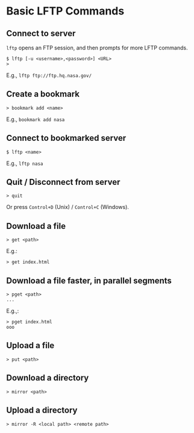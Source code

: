 # Basic LFTP Commands

## Connect to server

`lftp` opens an FTP session, and then prompts for more LFTP commands.

```
$ lftp [-u <username>,<password>] <URL>
>
```

E.g., `lftp ftp://ftp.hq.nasa.gov/`

## Create a bookmark

```
> bookmark add <name>
```

E.g., `bookmark add nasa`

## Connect to bookmarked server

```
$ lftp <name>
```

E.g., `lftp nasa`

## Quit / Disconnect from server

```
> quit
```

Or press `Control+D` (Unix) / `Control+C` (Windows).

## Download a file

```
> get <path>
```

E.g.:

```
> get index.html
```

## Download a file faster, in parallel segments

```
> pget <path>
...
```

E.g.,:

```
> pget index.html
ooo
```

## Upload a file

```
> put <path>
```

## Download a directory

```
> mirror <path>
```

## Upload a directory

```
> mirror -R <local path> <remote path>
```